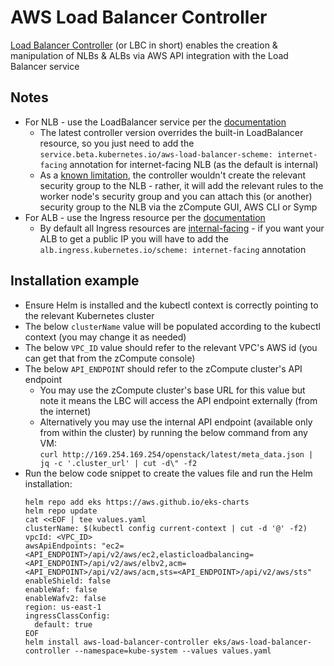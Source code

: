 # AWS Load Balancer Controller
[Load Balancer Controller](https://kubernetes-sigs.github.io/aws-load-balancer-controller) (or LBC in short) enables the creation & manipulation of NLBs & ALBs via AWS API integration with the Load Balancer service

## Notes
* For NLB - use the LoadBalancer service per the [documentation](https://kubernetes-sigs.github.io/aws-load-balancer-controller/v2.4/guide/service/annotations)
  * The latest controller version overrides the built-in LoadBalancer resource, so you just need to add the `service.beta.kubernetes.io/aws-load-balancer-scheme: internet-facing` annotation for internet-facing NLB (as the default is internal)
  * As a [known limitation](https://kubernetes-sigs.github.io/aws-load-balancer-controller/v2.6/guide/service/nlb/#security-group), the controller wouldn't create the relevant security group to the NLB - rather, it will add the relevant rules to the worker node's security group and you can attach this (or another) security group to the NLB via the zCompute GUI, AWS CLI or Symp
* For ALB - use the Ingress resource per the [documentation](https://kubernetes-sigs.github.io/aws-load-balancer-controller/v2.6/guide/ingress/annotations)
  * By default all Ingress resources are [internal-facing](https://kubernetes-sigs.github.io/aws-load-balancer-controller/v2.6/guide/ingress/annotations/#scheme) - if you want your ALB to get a public IP you will have to add the `alb.ingress.kubernetes.io/scheme: internet-facing` annotation

## Installation example
* Ensure Helm is installed and the kubectl context is correctly pointing to the relevant Kubernetes cluster
* The below `clusterName` value will be populated according to the kubectl context (you may change it as needed)
* The below `VPC_ID` value should refer to the relevant VPC's AWS id (you can get that from the zCompute console)
* The below `API_ENDPOINT` should refer to the zCompute cluster's API endpoint
  * You may use the zCompute cluster's base URL for this value but note it means the LBC will access the API endpoint externally (from the internet)
  * Alternatively you may use the internal API endpoint (available only from within the cluster) by running the below command from any VM: \
    `curl http://169.254.169.254/openstack/latest/meta_data.json | jq -c '.cluster_url' | cut -d\" -f2`
* Run the below code snippet to create the values file and run the Helm installation:
  ```shell
  helm repo add eks https://aws.github.io/eks-charts
  helm repo update
  cat <<EOF | tee values.yaml
  clusterName: $(kubectl config current-context | cut -d '@' -f2)
  vpcId: <VPC_ID>
  awsApiEndpoints: "ec2=<API_ENDPOINT>/api/v2/aws/ec2,elasticloadbalancing=<API_ENDPOINT>/api/v2/aws/elbv2,acm=<API_ENDPOINT>/api/v2/aws/acm,sts=<API_ENDPOINT>/api/v2/aws/sts"
  enableShield: false
  enableWaf: false
  enableWafv2: false
  region: us-east-1
  ingressClassConfig:
    default: true
  EOF
  helm install aws-load-balancer-controller eks/aws-load-balancer-controller --namespace=kube-system --values values.yaml
  ```